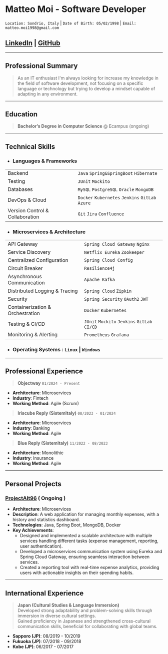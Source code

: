 # Matteo Moi - Software Developer

`Location: Sondrio, Italy` | `Date of Birth: 05/02/1998` | `Email: matteo.moi1998@gmail.com`

## [LinkedIn](https://www.linkedin.com/in/matteo-moi/) | [GitHub](https://github.com/Jok98)

---

## Professional Summary

> As an IT enthusiast I'm always looking for increase my knowledge in the field of software development,
> not focusing on a specific language or technology but trying to develop a mindset capable of adapting in any
> environment.

---

## Education

> **Bachelor’s Degree in Computer Science** @ Ecampus (ongoing)

---

## Technical Skills

- ### Languages & Frameworks

|                                 |                                                  |
|---------------------------------|--------------------------------------------------|
| Backend                         | `Java` `Spring&SpringBoot` `Hibernate`           |
| Testing                         | `JUnit`  `Mockito`                               |
| Databases                       | `MySQL` `PostgreSQL` `Oracle` `MongoDB`          |
| DevOps & Cloud                  | `Docker` `Kubernetes` `Jenkins` `GitLab` `Azure` |
| Version Control & Collaboration | `Git` `Jira` `Confluence`                        |

- ### Microservices & Architecture

|                                  |                                            |
|----------------------------------|--------------------------------------------|
| API Gateway                      | `Spring Cloud Gateway` `Nginx`             |
| Service Discovery                | `Netflix Eureka` `Zookeeper`               |
| Centralized Configuration        | `Spring Cloud Config`                      |
| Circuit Breaker                  | `Resilience4j`                             |
| Asynchronous Communication       | `Apache Kafka`                             |
| Distributed Logging & Tracing    | `Spring Cloud` `Zipkin`                    |
| Security                         | `Spring Security` `OAuth2` `JWT`           |
| Containerization & Orchestration | `Docker` `Kubernetes`                      |
| Testing & CI/CD                  | `JUnit` `Mockito` `Jenkins` `GitLab CI/CD` |
| Monitoring & Alerting            | `Prometheus` `Grafana`                     |

- ### Operating Systems : `Linux` | `Windows`

---

## Professional Experience

> **Objectway** `01/2024 - Present`

- **Architecture**: Microservices
- **Industry**: Fintech
- **Working Method**: Agile (Scrum)

> **Iriscube Reply (SistemItaly)** `08/2023 - 01/2024`

- **Architecture**: Microservices
- **Industry**: Banking
- **Working Method**: Agile

> **Blue Reply (SistemItaly)** `11/2022 - 08/2023`

- **Architecture**: Monolithic
- **Industry**: Insurance
- **Working Method**: Agile

---

## Personal Projects

### [ProjectAlt96](https://github.com/Jok98/ProjectAlt96) ( Ongoing )

- **Architecture**: Microservices
- **Description**: A web application for managing monthly expenses, with a history and statistics dashboard.
- **Technologies**: Java, Spring Boot, MongoDB, Docker
- **Key Achievements**:
    - Designed and implemented a scalable architecture with multiple services handling different tasks (expense
      management, reporting, user authentication).
    - Developed a microservices communication system using Eureka and Spring Cloud Gateway, ensuring seamless
      interaction between services.
    - Created a reporting tool with real-time expense analytics, providing users with actionable insights on their
      spending habits.

---

## International Experience

> **Japan (Cultural Studies & Language Immersion)** <br>
> Developed strong adaptability and problem-solving skills through immersion in diverse cultural settings. <br>
> Gained proficiency in Japanese and strengthened cross-cultural communication skills, beneficial for collaborating with
> global teams.

- **Sapporo (JP)**: 08/2019 - 10/2019
- **Fukuoka (JP)**: 07/2018 - 09/2018
- **Kobe (JP)**: 06/2017 - 07/2017


